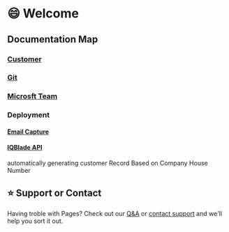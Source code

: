 # :smile: Welcome  


## Documentation Map


### [Customer](customer/index.md)

### [ Git ](git/git.md)

### [Microsft Team](microsoftTeam/microsftTeams.md)


### Deployment


#### [Email Capture](https://highlander.sharepoint.com/:w:/s/SystemsDevelopment/EbytszPke65Do6XMEPThXzABRtooxNNvVVkhhixQCO4QJA?e=uuWys4)


#### [IQBlade API](https://highlander.sharepoint.com/:w:/s/SystemsDevelopment/EbytszPke65Do6XMEPThXzABRtooxNNvVVkhhixQCO4QJA?e=uuWys4)
automatically generating customer Record Based on Company House Number

## :star: Support or Contact  

Having troble with Pages? Check out our [Q&A](q&a/index.md) or [contact support](https://highlanderuk.com/contact/) and we'll help you sort it out.

